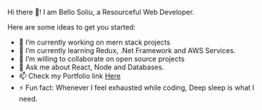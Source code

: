 Hi there 👋!
I am Bello Soliu, a Resourceful Web Developer.

Here are some ideas to get you started:

- 🔭 I’m currently working on mern stack projects
- 🌱 I’m currently learning Redux, .Net Framework and AWS Services.
- 👯 I’m willing to collaborate on open source projects
- 💬 Ask me about React, Node and Databases.
- 📫 Check my Portfolio link <a href="https://techflow21.github.io/sobportfolio/">Here</a>
- ⚡ Fun fact: Whenever I feel exhausted while coding, Deep sleep is what I need.
